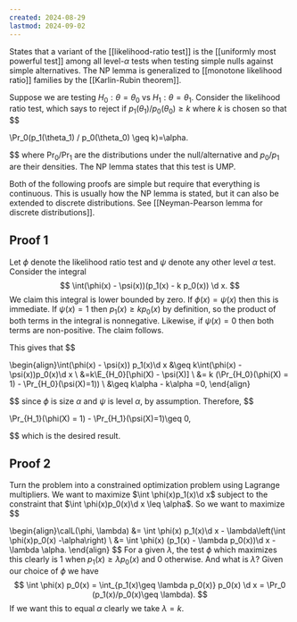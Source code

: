 ```yaml
---
created: 2024-08-29
lastmod: 2024-09-02
---
```

States that a variant of the [[likelihood-ratio test]] is the [[uniformly most powerful test]] among all level-$\alpha$ tests when testing simple nulls against simple alternatives. The NP lemma is generalized to [[monotone likelihood ratio]] families by the [[Karlin-Rubin theorem]]. 

Suppose we are testing $H_0:\theta = \theta_0$ vs $H_1: \theta = \theta_1$. Consider the likelihood ratio test, which says to reject if $p_1(\theta_1)/p_0(\theta_0)\geq k$ where $k$ is chosen so that 
$$

\Pr_0(p_1(\theta_1) / p_0(\theta_0) \geq k)=\alpha.

$$
where $\Pr_0$/$\Pr_1$ are the distributions under the null/alternative and $p_0/p_1$ are their densities. The NP lemma states that this test is UMP.  

Both of the following proofs are simple but require that everything is continuous. This is usually how the NP lemma is stated, but it can also be extended to discrete distributions. See [[Neyman-Pearson lemma for discrete distributions]]. 
## Proof 1

Let $\phi$ denote the likelihood ratio test and $\psi$ denote any other level $\alpha$ test. Consider the integral
$$
\int(\phi(x) - \psi(x))(p_1(x) - k p_0(x)) \d x.
$$
We claim this integral is lower bounded by zero. If $\phi(x) = \psi(x)$ then this is immediate. If $\psi(x) =1$ then $p_1(x) \geq kp_0(x)$ by definition, so the product of both terms in the integral is nonnegative. Likewise, if $\psi(x)=0$ then both terms are non-positive. The claim follows.

This gives that
$$

\begin{align}\int(\phi(x) - \psi(x)) p_1(x)\d x &\geq k\int(\phi(x) - \psi(x))p_0(x)\d x \\ 
&=k\E_{H_0}[\phi(X) - \psi(X)]  \\
&= k (\Pr_{H_0}(\phi(X) = 1) - \Pr_{H_0}(\psi(X)=1))  \\ 
&\geq k\alpha - k\alpha =0, 
\end{align}

$$
since $\phi$ is size $\alpha$ and $\psi$ is level $\alpha$, by assumption. Therefore,
$$

\Pr_{H_1}(\phi(X) = 1) - \Pr_{H_1}(\psi(X)=1)\geq 0,

$$
which is the desired result. 

## Proof 2 

Turn the problem into a constrained optimization problem using Lagrange multipliers. We want to maximize $\int \phi(x)p_1(x)\d x$ subject to the constraint that $\int \phi(x)p_0(x)\d x \leq \alpha$. So we want to maximize 
$$

\begin{align}\calL(\phi, \lambda) &= \int \phi(x) p_1(x)\d x - \lambda\left(\int \phi(x)p_0(x) -\alpha\right) \\ 
&= \int \phi(x) (p_1(x) - \lambda p_0(x))\d x - \lambda \alpha.
\end{align}
$$
For a given $\lambda$, the test $\phi$ which maximizes this clearly is 1 when $p_1(x)\geq \lambda p_0(x)$ and 0 otherwise. And what is $\lambda$? Given our choice of $\phi$ we have
$$
\int \phi(x) p_0(x) = \int_{p_1(x)\geq \lambda p_0(x)} p_0(x) \d x = \Pr_0 (p_1(x)/p_0(x)\geq \lambda).
$$
If we want this to equal $\alpha$ clearly we take $\lambda = k$.
